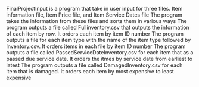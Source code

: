 FinalProjectInput is a program that take in user input for three files. Item information file, Item Price file, and Item Service Dates file
The program takes the information from these files and sorts them in various ways
The program outputs a file called Fullinventory.csv that outputs the information of each item by row. It orders each item by item ID number
The program outputs a file for each item type with the name of the item type followed by Inventory.csv. It orders items in each file by item ID number
The program outputs a file called PassedServiceDateInventory.csv for each item that as a passed due service date. It orders the itmes by service date from earliest to latest
The program outputs a file called DamagedInventory.csv for each item that is damaged. It orders each item by most expensive to least expensive
